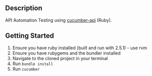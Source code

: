 ## Description
API Automation Testing using [cucumber-api](https://rubygems.org/gems/cucumber-api) (Ruby). 

## Getting Started
  1. Ensure you have ruby installed (built and run with 2.5.1) - use rvm
  2. Ensure you have rubygems and the bundler installed
  3. Navigate to the cloned project in your terminal
  4. Run `bundle install`
  5. Run `cucumber`